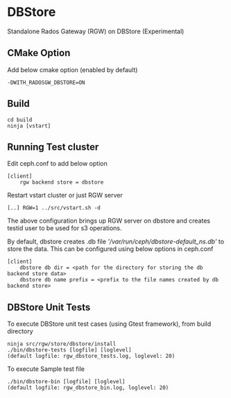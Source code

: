 # DBStore
Standalone Rados Gateway (RGW) on DBStore (Experimental)


## CMake Option
Add below cmake option (enabled by default)

    -DWITH_RADOSGW_DBSTORE=ON 


## Build

    cd build
    ninja [vstart]


## Running Test cluster
Edit ceph.conf to add below option

    [client]
        rgw backend store = dbstore

Restart vstart cluster or just RGW server

    [..] RGW=1 ../src/vstart.sh -d

The above configuration brings up RGW server on dbstore and creates testid user to be used for s3 operations.


By default, dbstore creates .db file *'/var/run/ceph/dbstore-default_ns.db'* to store the data. This can be configured using below options in ceph.conf

    [client]
        dbstore db dir = <path for the directory for storing the db backend store data>
        dbstore db name prefix = <prefix to the file names created by db backend store>


## DBStore Unit Tests
To execute DBStore unit test cases (using Gtest framework), from build directory

    ninja src/rgw/store/dbstore/install
    ./bin/dbstore-tests [logfile] [loglevel]
    (default logfile: rgw_dbstore_tests.log, loglevel: 20)

To execute Sample test file

    ./bin/dbstore-bin [logfile] [loglevel]
    (default logfile: rgw_dbstore_bin.log, loglevel: 20)


